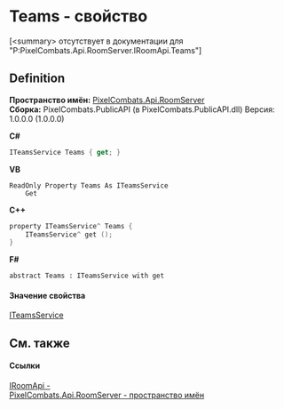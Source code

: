 # Teams - свойство


\[&lt;summary&gt; отсутствует в документации для "P:PixelCombats.Api.RoomServer.IRoomApi.Teams"\]



## Definition
**Пространство имён:** <a href="c9bc8f2a-0186-2d92-afcf-bc1871171a49">PixelCombats.Api.RoomServer</a>  
**Сборка:** PixelCombats.PublicAPI (в PixelCombats.PublicAPI.dll) Версия: 1.0.0.0 (1.0.0.0)

**C#**
``` C#
ITeamsService Teams { get; }
```
**VB**
``` VB
ReadOnly Property Teams As ITeamsService
	Get
```
**C++**
``` C++
property ITeamsService^ Teams {
	ITeamsService^ get ();
}
```
**F#**
``` F#
abstract Teams : ITeamsService with get
```



#### Значение свойства
<a href="3871fc7c-787a-c18d-42e4-90c305cda95c">ITeamsService</a>

## См. также


#### Ссылки
<a href="f99f01e3-e0d8-f390-7d6f-e31894365b4e">IRoomApi - </a>  
<a href="c9bc8f2a-0186-2d92-afcf-bc1871171a49">PixelCombats.Api.RoomServer - пространство имён</a>  
